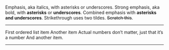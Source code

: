Emphasis, aka italics, with asterisks or underscores.
Strong emphasis, aka bold, with **asterisks** or **underscores**.
Combined emphasis with **asterisks and underscores**.
Strikethrough uses two tildes. ~~Scratch this~~.
***
First ordered list item
Another item
Actual numbers don’t matter, just that it’s a number
And another item.
***
